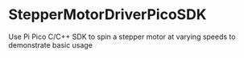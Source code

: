 # StepperMotorDriverPicoSDK
Use Pi Pico C/C++ SDK to spin a stepper motor at varying speeds to demonstrate basic usage
